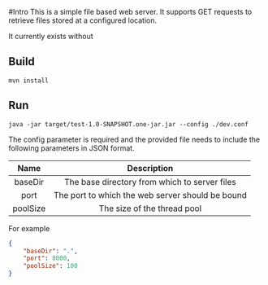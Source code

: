 #Intro
This is a simple file based web server. It supports GET requests to retrieve files stored at a configured location.

It currently exists without 

## Build
```
mvn install
```

## Run
```
java -jar target/test-1.0-SNAPSHOT.one-jar.jar --config ./dev.conf
```
The config parameter is required and the provided file needs to include the following parameters in JSON format.

|   Name   |                    Description                   |
|:--------:|:------------------------------------------------:|
| baseDir  | The base directory from which to server files    |
| port     | The port to which the web server should be bound |
| poolSize | The size of the thread pool                      |

For example
```JSON
{
    "baseDir": ".",
    "port": 8000,
    "poolSize": 100
}
```
